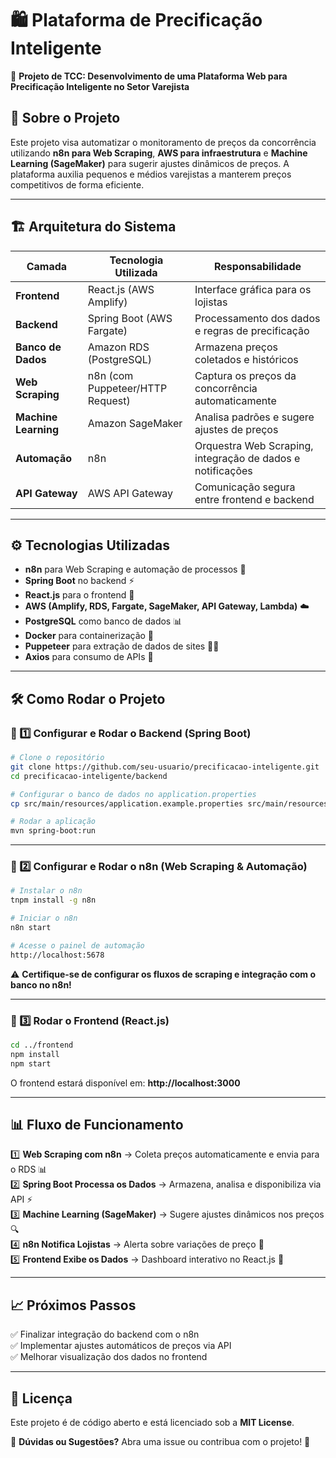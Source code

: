 # 🛍️ Plataforma de Precificação Inteligente

🚀 **Projeto de TCC: Desenvolvimento de uma Plataforma Web para Precificação Inteligente no Setor Varejista**

## 📌 Sobre o Projeto
Este projeto visa automatizar o monitoramento de preços da concorrência utilizando **n8n para Web Scraping**, **AWS para infraestrutura** e **Machine Learning (SageMaker)** para sugerir ajustes dinâmicos de preços. A plataforma auxilia pequenos e médios varejistas a manterem preços competitivos de forma eficiente.

---

## 🏗️ Arquitetura do Sistema

| **Camada**       | **Tecnologia Utilizada**         | **Responsabilidade** |
|-----------------|--------------------------------|----------------------|
| **Frontend**    | React.js (AWS Amplify)         | Interface gráfica para os lojistas |
| **Backend**     | Spring Boot (AWS Fargate)      | Processamento dos dados e regras de precificação |
| **Banco de Dados** | Amazon RDS (PostgreSQL)    | Armazena preços coletados e históricos |
| **Web Scraping** | n8n (com Puppeteer/HTTP Request) | Captura os preços da concorrência automaticamente |
| **Machine Learning** | Amazon SageMaker          | Analisa padrões e sugere ajustes de preços |
| **Automação**   | n8n                            | Orquestra Web Scraping, integração de dados e notificações |
| **API Gateway** | AWS API Gateway               | Comunicação segura entre frontend e backend |

---

## ⚙️ Tecnologias Utilizadas
- **n8n** para Web Scraping e automação de processos 🔄
- **Spring Boot** no backend ⚡
- **React.js** para o frontend 🎨
- **AWS (Amplify, RDS, Fargate, SageMaker, API Gateway, Lambda)** ☁️
- **PostgreSQL** como banco de dados 📊
- **Docker** para containerização 🐳
- **Puppeteer** para extração de dados de sites 🕵️‍♂️
- **Axios** para consumo de APIs 🔗

---

## 🛠️ Como Rodar o Projeto

### 📌 1️⃣ Configurar e Rodar o Backend (Spring Boot)
```sh
# Clone o repositório
git clone https://github.com/seu-usuario/precificacao-inteligente.git
cd precificacao-inteligente/backend

# Configurar o banco de dados no application.properties
cp src/main/resources/application.example.properties src/main/resources/application.properties

# Rodar a aplicação
mvn spring-boot:run
```

---

### 📌 2️⃣ Configurar e Rodar o n8n (Web Scraping & Automação)
```sh
# Instalar o n8n
tnpm install -g n8n

# Iniciar o n8n
n8n start

# Acesse o painel de automação
http://localhost:5678
```
⚠️ **Certifique-se de configurar os fluxos de scraping e integração com o banco no n8n!**

---

### 📌 3️⃣ Rodar o Frontend (React.js)
```sh
cd ../frontend
npm install
npm start
```
O frontend estará disponível em: **http://localhost:3000**

---

## 📊 Fluxo de Funcionamento

1️⃣ **Web Scraping com n8n** → Coleta preços automaticamente e envia para o RDS 📊  
2️⃣ **Spring Boot Processa os Dados** → Armazena, analisa e disponibiliza via API ⚡  
3️⃣ **Machine Learning (SageMaker)** → Sugere ajustes dinâmicos nos preços 🔍  
4️⃣ **n8n Notifica Lojistas** → Alerta sobre variações de preço 📩  
5️⃣ **Frontend Exibe os Dados** → Dashboard interativo no React.js 🎨  

---

## 📈 Próximos Passos
✅ Finalizar integração do backend com o n8n  
✅ Implementar ajustes automáticos de preços via API  
✅ Melhorar visualização dos dados no frontend  

---

## 📄 Licença
Este projeto é de código aberto e está licenciado sob a **MIT License**.

📢 **Dúvidas ou Sugestões?** Abra uma issue ou contribua com o projeto! 🚀
